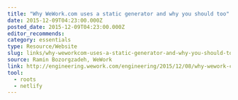 ```yaml
---
title: "Why WeWork.com uses a static generator and why you should too"
date: 2015-12-09T04:23:00.000Z
posted_date: 2015-12-09T04:23:00.000Z
editor_recommends:
category: essentials
type: Resource/Website
slug: links/why-weworkcom-uses-a-static-generator-and-why-you-should-too
source: Ramin Bozorgzadeh, WeWork
link: http://engineering.wework.com/engineering/2015/12/08/why-wework-com-uses-a-static-generator-and-why-you-should-too/
tool:
  - roots
  - netlify
---
```





